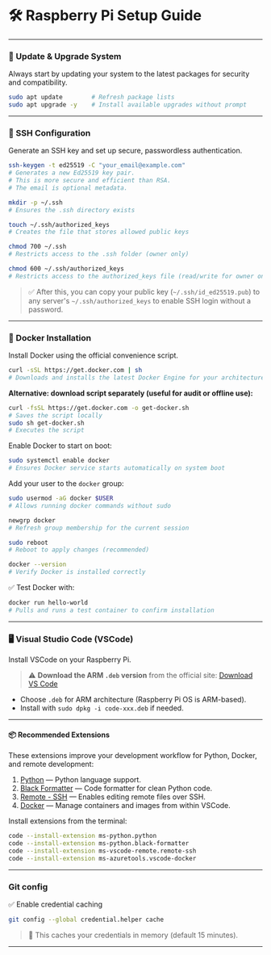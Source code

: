 # 🛠 Raspberry Pi Setup Guide

---

### 🔄 Update & Upgrade System

Always start by updating your system to the latest packages for security and compatibility.

```bash
sudo apt update        # Refresh package lists
sudo apt upgrade -y    # Install available upgrades without prompt
```

---

### 🔐 SSH Configuration

Generate an SSH key and set up secure, passwordless authentication.

```bash
ssh-keygen -t ed25519 -C "your_email@example.com"
# Generates a new Ed25519 key pair.
# This is more secure and efficient than RSA.
# The email is optional metadata.

mkdir -p ~/.ssh
# Ensures the .ssh directory exists

touch ~/.ssh/authorized_keys
# Creates the file that stores allowed public keys

chmod 700 ~/.ssh
# Restricts access to the .ssh folder (owner only)

chmod 600 ~/.ssh/authorized_keys
# Restricts access to the authorized_keys file (read/write for owner only)
```

> ✅ After this, you can copy your public key (`~/.ssh/id_ed25519.pub`) to any server's `~/.ssh/authorized_keys` to enable SSH login without a password.

---

### 🐳 Docker Installation

Install Docker using the official convenience script.

```bash
curl -sSL https://get.docker.com | sh
# Downloads and installs the latest Docker Engine for your architecture
```

**Alternative: download script separately (useful for audit or offline use):**

```bash
curl -fsSL https://get.docker.com -o get-docker.sh
# Saves the script locally
sudo sh get-docker.sh
# Executes the script
```

Enable Docker to start on boot:

```bash
sudo systemctl enable docker
# Ensures Docker service starts automatically on system boot
```

Add your user to the `docker` group:

```bash
sudo usermod -aG docker $USER
# Allows running docker commands without sudo

newgrp docker
# Refresh group membership for the current session

sudo reboot
# Reboot to apply changes (recommended)

docker --version
# Verify Docker is installed correctly
```

✅ Test Docker with:

```bash
docker run hello-world
# Pulls and runs a test container to confirm installation
```

---

### 🖥️ Visual Studio Code (VSCode)

Install VSCode on your Raspberry Pi.

> ⚠️ **Download the ARM `.deb` version** from the official site:
> [Download VS Code](https://code.visualstudio.com/download)

* Choose `.deb` for ARM architecture (Raspberry Pi OS is ARM-based).
* Install with `sudo dpkg -i code-xxx.deb` if needed.

---

#### 📦 Recommended Extensions

These extensions improve your development workflow for Python, Docker, and remote development:

1. [Python](https://marketplace.visualstudio.com/items?itemName=ms-python.python) — Python language support.
2. [Black Formatter](https://marketplace.visualstudio.com/items?itemName=ms-python.black-formatter) — Code formatter for clean Python code.
3. [Remote - SSH](https://marketplace.visualstudio.com/items?itemName=ms-vscode-remote.remote-ssh) — Enables editing remote files over SSH.
4. [Docker](https://marketplace.visualstudio.com/items?itemName=ms-azuretools.vscode-docker) — Manage containers and images from within VSCode.

Install extensions from the terminal:

```bash
code --install-extension ms-python.python
code --install-extension ms-python.black-formatter
code --install-extension ms-vscode-remote.remote-ssh
code --install-extension ms-azuretools.vscode-docker
```

---

### Git config

✅ Enable credential caching

```bash
git config --global credential.helper cache
```
> 🔁 This caches your credentials in memory (default 15 minutes).

---